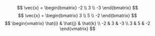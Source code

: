 $$
\vec{x} = \begin{bmatrix}
-2 \\
3 \\
-3
\end{bmatrix}
$$
$$
\vec{x} = \begin{bmatrix}
3 \\
5 \\
-2
\end{bmatrix}
$$
$$
\begin{vmatrix}
\hat{i} & \hat{j} & \hat{k} \\
-2 & 3 & -3 \\
3 & 5 & -2
\end{vmatrix}
$$
